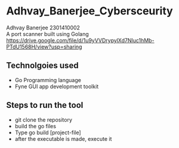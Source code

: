 # Adhvay_Banerjee_Cybersceurity

Adhvay Banerjee 2301410002  
A port scanner built using Golang
https://drive.google.com/file/d/1u9yVVDrypylXd7Nluc1hMb-PTdU1568H/view?usp=sharing

## Technolgoies used

- Go Programming language  
- Fyne GUI app development toolkit

## Steps to run the tool

- git clone the repository  
- build the go files
- Type go build [project-file]
- after the executable is made, execute it
